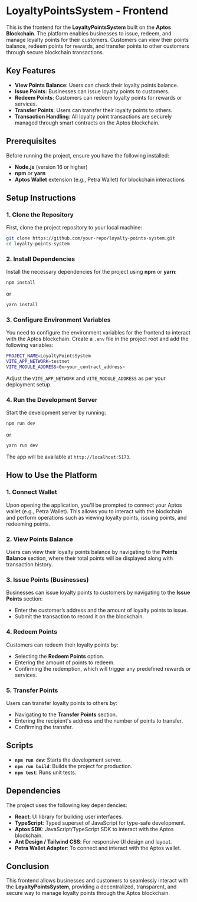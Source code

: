 # LoyaltyPointsSystem - Frontend

This is the frontend for the **LoyaltyPointsSystem** built on the **Aptos Blockchain**. The platform enables businesses to issue, redeem, and manage loyalty points for their customers. Customers can view their points balance, redeem points for rewards, and transfer points to other customers through secure blockchain transactions.

## Key Features

- **View Points Balance**: Users can check their loyalty points balance.
- **Issue Points**: Businesses can issue loyalty points to customers.
- **Redeem Points**: Customers can redeem loyalty points for rewards or services.
- **Transfer Points**: Users can transfer their loyalty points to others.
- **Transaction Handling**: All loyalty point transactions are securely managed through smart contracts on the Aptos blockchain.

## Prerequisites

Before running the project, ensure you have the following installed:

- **Node.js** (version 16 or higher)
- **npm** or **yarn**
- **Aptos Wallet** extension (e.g., Petra Wallet) for blockchain interactions

## Setup Instructions

### 1. Clone the Repository

First, clone the project repository to your local machine:

```bash
git clone https://github.com/your-repo/loyalty-points-system.git
cd loyalty-points-system
```

### 2. Install Dependencies

Install the necessary dependencies for the project using **npm** or **yarn**:

```bash
npm install
```

or

```bash
yarn install
```

### 3. Configure Environment Variables

You need to configure the environment variables for the frontend to interact with the Aptos blockchain. Create a `.env` file in the project root and add the following variables:

```bash
PROJECT_NAME=LoyaltyPointsSystem
VITE_APP_NETWORK=testnet
VITE_MODULE_ADDRESS=0x<your_contract_address>
```

Adjust the `VITE_APP_NETWORK` and `VITE_MODULE_ADDRESS` as per your deployment setup.

### 4. Run the Development Server

Start the development server by running:

```bash
npm run dev
```

or

```bash
yarn run dev
```

The app will be available at `http://localhost:5173`.

## How to Use the Platform

### 1. Connect Wallet

Upon opening the application, you'll be prompted to connect your Aptos wallet (e.g., Petra Wallet). This allows you to interact with the blockchain and perform operations such as viewing loyalty points, issuing points, and redeeming points.

### 2. View Points Balance

Users can view their loyalty points balance by navigating to the **Points Balance** section, where their total points will be displayed along with transaction history.

### 3. Issue Points (Businesses)

Businesses can issue loyalty points to customers by navigating to the **Issue Points** section:

- Enter the customer’s address and the amount of loyalty points to issue.
- Submit the transaction to record it on the blockchain.

### 4. Redeem Points

Customers can redeem their loyalty points by:

- Selecting the **Redeem Points** option.
- Entering the amount of points to redeem.
- Confirming the redemption, which will trigger any predefined rewards or services.

### 5. Transfer Points

Users can transfer loyalty points to others by:

- Navigating to the **Transfer Points** section.
- Entering the recipient's address and the number of points to transfer.
- Confirming the transfer.

## Scripts

- **`npm run dev`**: Starts the development server.
- **`npm run build`**: Builds the project for production.
- **`npm test`**: Runs unit tests.

## Dependencies

The project uses the following key dependencies:

- **React**: UI library for building user interfaces.
- **TypeScript**: Typed superset of JavaScript for type-safe development.
- **Aptos SDK**: JavaScript/TypeScript SDK to interact with the Aptos blockchain.
- **Ant Design / Tailwind CSS**: For responsive UI design and layout.
- **Petra Wallet Adapter**: To connect and interact with the Aptos wallet.

## Conclusion

This frontend allows businesses and customers to seamlessly interact with the **LoyaltyPointsSystem**, providing a decentralized, transparent, and secure way to manage loyalty points through the Aptos blockchain.